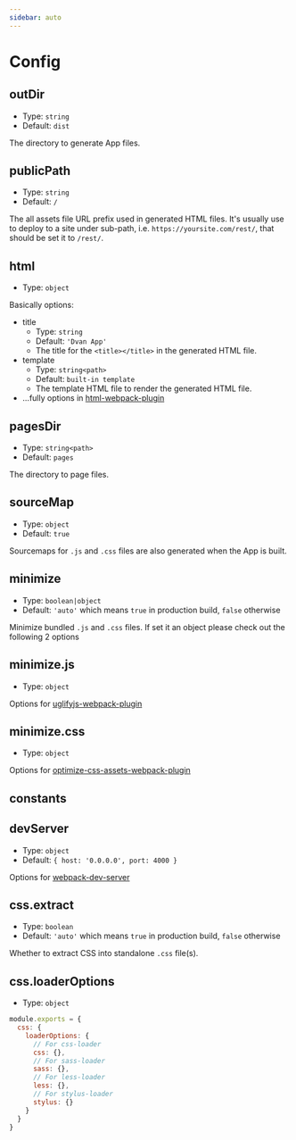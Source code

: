 ```yaml
---
sidebar: auto
---
```


# Config

## outDir
- Type: `string`
- Default: `dist`

The directory to generate App files.

## publicPath
- Type: `string`
- Default: `/`

The all assets file URL prefix used in generated HTML files. It's usually use to deploy to a site under sub-path, i.e. `https://yoursite.com/rest/`, that should be set it to `/rest/`.

## html
- Type: `object`

Basically options:

- title
  - Type: `string`
  - Default: `'Dvan App'`
  - The title for the `<title></title>` in the generated HTML file.
- template
  - Type: `string<path>`
  - Default: `built-in template`
  - The template HTML file to render the generated HTML file.
- ...fully options in [html-webpack-plugin](https://github.com/jantimon/html-webpack-plugin#options)

## pagesDir
- Type: `string<path>`
- Default: `pages`

The directory to page files.

## sourceMap
- Type: `object`
- Default: `true`

Sourcemaps for `.js` and `.css` files are also generated when the App is built.

## minimize
- Type: `boolean|object`
- Default: `'auto'` which means `true` in production build, `false` otherwise

Minimize bundled `.js` and `.css` files.
If set it an object please check out the following 2 options

## minimize.js
- Type: `object`

Options for [uglifyjs-webpack-plugin](https://www.npmjs.com/package/uglifyjs-webpack-plugin#options)

## minimize.css
- Type: `object`

Options for [optimize-css-assets-webpack-plugin](https://www.npmjs.com/package/optimize-css-assets-webpack-plugin)

## constants

## devServer
- Type: `object`
- Default: `{ host: '0.0.0.0', port: 4000 }`

Options for [webpack-dev-server](https://webpack.js.org/configuration/dev-server/#devserver)

## css.extract
- Type: `boolean`
- Default: `'auto'` which means `true` in production build, `false` otherwise

Whether to extract CSS into standalone `.css` file(s).

## css.loaderOptions
- Type: `object`

```js
module.exports = {
  css: {
    loaderOptions: {
      // For css-loader
      css: {},
      // For sass-loader
      sass: {},
      // For less-loader
      less: {},
      // For stylus-loader
      stylus: {}
    }
  }
}
```